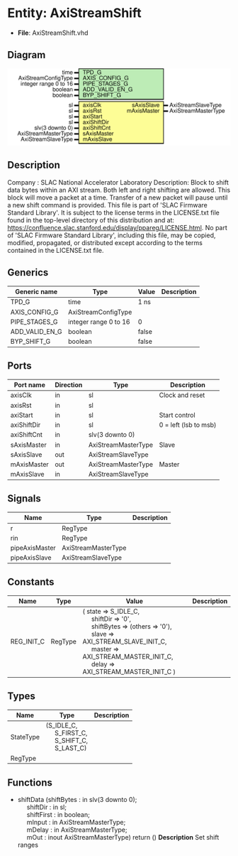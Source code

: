 # Entity: AxiStreamShift

- **File**: AxiStreamShift.vhd
## Diagram

![Diagram](AxiStreamShift.svg "Diagram")
## Description

Company    : SLAC National Accelerator Laboratory
Description:
Block to shift data bytes within an AXI stream. Both left and right shifting
are allowed. This block will move a packet at a time. Transfer of a new packet
will pause until a new shift command is provided.
This file is part of 'SLAC Firmware Standard Library'.
It is subject to the license terms in the LICENSE.txt file found in the
top-level directory of this distribution and at:
   https://confluence.slac.stanford.edu/display/ppareg/LICENSE.html.
No part of 'SLAC Firmware Standard Library', including this file,
may be copied, modified, propagated, or distributed except according to
the terms contained in the LICENSE.txt file.
## Generics

| Generic name   | Type                  | Value | Description |
| -------------- | --------------------- | ----- | ----------- |
| TPD_G          | time                  | 1 ns  |             |
| AXIS_CONFIG_G  | AxiStreamConfigType   |       |             |
| PIPE_STAGES_G  | integer range 0 to 16 | 0     |             |
| ADD_VALID_EN_G | boolean               | false |             |
| BYP_SHIFT_G    | boolean               | false |             |
## Ports

| Port name   | Direction | Type                | Description           |
| ----------- | --------- | ------------------- | --------------------- |
| axisClk     | in        | sl                  | Clock and reset       |
| axisRst     | in        | sl                  |                       |
| axiStart    | in        | sl                  | Start control         |
| axiShiftDir | in        | sl                  | 0 = left (lsb to msb) |
| axiShiftCnt | in        | slv(3 downto 0)     |                       |
| sAxisMaster | in        | AxiStreamMasterType | Slave                 |
| sAxisSlave  | out       | AxiStreamSlaveType  |                       |
| mAxisMaster | out       | AxiStreamMasterType | Master                |
| mAxisSlave  | in        | AxiStreamSlaveType  |                       |
## Signals

| Name           | Type                | Description |
| -------------- | ------------------- | ----------- |
| r              | RegType             |             |
| rin            | RegType             |             |
| pipeAxisMaster | AxiStreamMasterType |             |
| pipeAxisSlave  | AxiStreamSlaveType  |             |
## Constants

| Name       | Type    | Value                                                                                                                                                                                                                                                                                                                                                                                                                              | Description |
| ---------- | ------- | ---------------------------------------------------------------------------------------------------------------------------------------------------------------------------------------------------------------------------------------------------------------------------------------------------------------------------------------------------------------------------------------------------------------------------------- | ----------- |
| REG_INIT_C | RegType |  (       state      => S_IDLE_C,<br><span style="padding-left:20px">       shiftDir   => '0',<br><span style="padding-left:20px">       shiftBytes => (others => '0'),<br><span style="padding-left:20px">       slave      => AXI_STREAM_SLAVE_INIT_C,<br><span style="padding-left:20px">       master     => AXI_STREAM_MASTER_INIT_C,<br><span style="padding-left:20px">       delay      => AXI_STREAM_MASTER_INIT_C       ) |             |
## Types

| Name      | Type                                                                                                                                                    | Description |
| --------- | ------------------------------------------------------------------------------------------------------------------------------------------------------- | ----------- |
| StateType | (S_IDLE_C,<br><span style="padding-left:20px"> S_FIRST_C,<br><span style="padding-left:20px"> S_SHIFT_C,<br><span style="padding-left:20px"> S_LAST_C)  |             |
| RegType   |                                                                                                                                                         |             |
## Functions
- shiftData <font id="function_arguments">(shiftBytes : in    slv(3 downto 0);<br><span style="padding-left:20px"> shiftDir   : in    sl;<br><span style="padding-left:20px"> shiftFirst : in    boolean;<br><span style="padding-left:20px"> mInput     : in    AxiStreamMasterType;<br><span style="padding-left:20px"> mDelay     : in    AxiStreamMasterType;<br><span style="padding-left:20px"> mOut       : inout AxiStreamMasterType) </font> <font id="function_return">return ()</font>
**Description**
Set shift ranges
